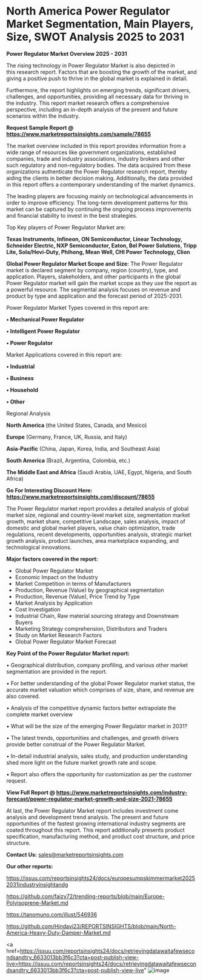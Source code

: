 # North America Power Regulator Market Segmentation, Main Players, Size, SWOT Analysis 2025 to 2031

<Strong> Power Regulator Market Overview 2025 - 2031</strong>

The rising technology in Power Regulator Market is also depicted in this research report. Factors that are boosting the growth of the market, and giving a positive push to thrive in the global market is explained in detail.

Furthermore, the report highlights on emerging trends, significant drivers, challenges, and opportunities, providing all necessary data for thriving in the industry. This report market research offers a comprehensive perspective, including an in-depth analysis of the present and future scenarios within the industry.

<strong>Request Sample Report @ <a href=https://www.marketreportsinsights.com/sample/78655>https://www.marketreportsinsights.com/sample/78655</a></strong>

The market overview included in this report provides information from a wide range of resources like government organizations, established companies, trade and industry associations, industry brokers and other such regulatory and non-regulatory bodies. The data acquired from these organizations authenticate the Power Regulator research report, thereby aiding the clients in better decision making. Additionally, the data provided in this report offers a contemporary understanding of the market dynamics.

The leading players are focusing mainly on technological advancements in order to improve efficiency. The long-term development patterns for this market can be captured by continuing the ongoing process improvements and financial stability to invest in the best strategies.

Top Key players of Power Regulator Market are:

<strong>Texas Instruments, Infineon, ON Semiconductor, Linear Technology, Schneider Electric, NXP Semiconductor, Eaton, Bel Power Solutions, Tripp Lite, Sola/Hevi-Duty, Phihong, Mean Well, CHI Power Technology, Clion</strong>

<strong><b>Global Power Regulator Market Scope and Size:</b></strong>
The Power Regulator market is declared segment by company, region (country), type, and application. Players, stakeholders, and other participants in the global Power Regulator market will gain the market scope as they use the report as a powerful resource. The segmental analysis focuses on revenue and product by type and application and the forecast period of 2025-2031.

Power Regulator Market Types covered in this report are:

<strong>• Mechanical Power Regulator

• Intelligent Power Regulator

• Power Regulator</strong>

Market Applications covered in this report are:

<strong>• Industrial

• Business

• Household

• Other</strong> 

Regional Analysis

<strong>North America</strong> (the United States, Canada, and Mexico)

<strong>Europe</strong> (Germany, France, UK, Russia, and Italy)

<strong>Asia-Pacific</strong> (China, Japan, Korea, India, and Southeast Asia)

<strong>South America</strong> (Brazil, Argentina, Colombia, etc.)

<strong>The Middle East and Africa</strong> (Saudi Arabia, UAE, Egypt, Nigeria, and South Africa)

<strong>Go For Interesting Discount Here: <a href=https://www.marketreportsinsights.com/discount/78655>https://www.marketreportsinsights.com/discount/78655</a></strong>

The Power Regulator market report provides a detailed analysis of global market size, regional and country-level market size, segmentation market growth, market share, competitive Landscape, sales analysis, impact of domestic and global market players, value chain optimization, trade regulations, recent developments, opportunities analysis, strategic market growth analysis, product launches, area marketplace expanding, and technological innovations.

<strong><b>Major factors covered in the report:</b></strong>
<ul>
  <li>Global Power Regulator Market </li>
  <li>Economic Impact on the Industry</li>
  <li>Market Competition in terms of Manufacturers</li>
  <li>Production, Revenue (Value) by geographical segmentation</li>
  <li>Production, Revenue (Value), Price Trend by Type</li>
  <li>Market Analysis by Application</li>
  <li>Cost Investigation</li>
  <li>Industrial Chain, Raw material sourcing strategy and Downstream Buyers</li>
  <li>Marketing Strategy comprehension, Distributors and Traders</li>
  <li>Study on Market Research Factors</li>
  <li>Global Power Regulator Market Forecast</li>
</ul>

<strong><b>Key Point of the Power Regulator Market report:</b></strong>

• Geographical distribution, company profiling, and various other market segmentation are provided in the report.

• For better understanding of the global Power Regulator market status, the accurate market valuation which comprises of size, share, and revenue are also covered.

• Analysis of the competitive dynamic factors better extrapolate the complete market overview

• What will be the size of the emerging Power Regulator market in 2031?

• The latest trends, opportunities and challenges, and growth drivers provide better construal of the Power Regulator Market.

• In-detail industrial analysis, sales study, and production understanding shed more light on the future market growth rate and scope.

• Report also offers the opportunity for customization as per the customer request.

<strong><b>View Full Report @ <a href=https://www.marketreportsinsights.com/industry-forecast/power-regulator-market-growth-and-size-2021-78655>https://www.marketreportsinsights.com/industry-forecast/power-regulator-market-growth-and-size-2021-78655</a></b></strong>


At last, the Power Regulator Market report includes investment come analysis and development trend analysis. The present and future opportunities of the fastest growing international industry segments are coated throughout this report. This report additionally presents product specification, manufacturing method, and product cost structure, and price structure.

<strong>Contact Us:</strong>
sales@marketreportsinsights.com

<strong>Our other reports:</strong>

<a href=https://issuu.com/reportsinsights24/docs/europesumpskimmermarket20252031industryinsightandg>https://issuu.com/reportsinsights24/docs/europesumpskimmermarket20252031industryinsightandg</a>

<a href=https://github.com/faizy72/trending-reports/blob/main/Europe-Polyisoprene-Market.md>https://github.com/faizy72/trending-reports/blob/main/Europe-Polyisoprene-Market.md</a>

<a href=https://tanomuno.com/illust/546936>https://tanomuno.com/illust/546936</a>

<a href=https://github.com/Hindavi23/REPORTSINSIGHTS/blob/main/North-America-Heavy-Duty-Damper-Market.md>https://github.com/Hindavi23/REPORTSINSIGHTS/blob/main/North-America-Heavy-Duty-Damper-Market.md</a>

<a href=https://issuu.com/reportsinsights24/docs/retrievingdatawaitafewsecondsandtry_6633013bb3f6c3?cta=post-publish-view-live>https://issuu.com/reportsinsights24/docs/retrievingdatawaitafewsecondsandtry_6633013bb3f6c3?cta=post-publish-view-live</a>"
![image](https://github.com/user-attachments/assets/75ffdc35-4ea9-41b7-a41d-19b6a01eba22)
